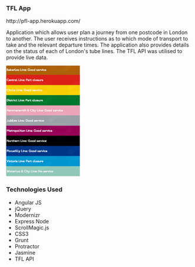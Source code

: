 <h3>TFL App</h3>
<p>http://pfl-app.herokuapp.com/ </p>
<p>Application which allows user plan a journey from one postcode in London to another. The user receives instructions as to which mode of transport to take and the relevant departure times. The application also provides details on the status of each of London's tube lines. The TFL API was utilised to provide live data.</p>

<img src="https://github.com/Pau1fitz/tfl_app/blob/master/tube.png" width="200" height="300"/>

<h3> Technologies Used</h3>
<p>
<ul>
<li>Angular JS</li>
<li>jQuery</li>
<li>Modernizr</li>
<li>Express Node</li>
<li>ScrollMagic.js</li>
<li>CSS3</li>
<li>Grunt</li>
<li>Protractor</li>
<li>Jasmine</li>
<li>TFL API</li>
</ul>
</p>



